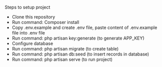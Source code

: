 Steps to setup project
- Clone this repository
- Run command: Composer install
- Copy .env.example and create .env file, paste content of .env.example file into .env file
- Run command: php artisan key:generate (to generate APP_KEY)
- Configure database
- Run command: php artisan migrate (to create table)
- Run command: php artisan db:seed (to insert records in database)
- Run command: php artisan serve (to run project)

